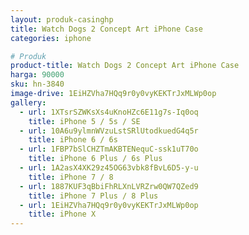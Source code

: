 ```yaml
---
layout: produk-casinghp
title: Watch Dogs 2 Concept Art iPhone Case
categories: iphone

# Produk
product-title: Watch Dogs 2 Concept Art iPhone Case
harga: 90000
sku: hn-3840
image-drive: 1EiHZVha7HQq9r0y0vyKEKTrJxMLWp0op
gallery:
  - url: 1XTsrSZWKsXs4uKnoHZc6E11g7s-Iq0oq
    title: iPhone 5 / 5s / SE
  - url: 10A6u9ylmnWVzuLstSRlUtodkuedG4q5r
    title: iPhone 6 / 6s
  - url: 1FBP7bSlCHZTmAKBTENequC-ssk1uT70o
    title: iPhone 6 Plus / 6s Plus
  - url: 1A2asX4XK29z45OG63vbk8fBvL6D5-y-u
    title: iPhone 7 / 8
  - url: 1887KUF3qBbiFhRLXnLVRZrw0QW7QZed9
    title: iPhone 7 Plus / 8 Plus
  - url: 1EiHZVha7HQq9r0y0vyKEKTrJxMLWp0op
    title: iPhone X
---
```

